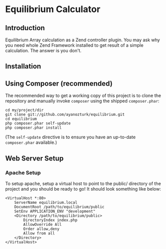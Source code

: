Equilibrium Calculator
=======================

Introduction
------------
Equilibrium Array calculation as a Zend controller plugin.
You may ask why you need whole Zend Framework installed to get result
of a simple calculation. The answer is you don't.

Installation
------------

Using Composer (recommended)
----------------------------
The recommended way to get a working copy of this project is to clone
the repository and manually invoke `composer` using the shipped
`composer.phar`:

    cd my/project/dir
    git clone git://github.com/ayanozturk/equilibrium.git
    cd equilibrium
    php composer.phar self-update
    php composer.phar install

(The `self-update` directive is to ensure you have an up-to-date `composer.phar`
available.)

Web Server Setup
----------------

### Apache Setup

To setup apache, setup a virtual host to point to the public/ directory of the
project and you should be ready to go! It should look something like below:

    <VirtualHost *:80>
        ServerName equilibrium.local
        DocumentRoot /path/to/equilibrium/public
        SetEnv APPLICATION_ENV "development"
        <Directory /path/to/equilibrium/public>
            DirectoryIndex index.php
            AllowOverride All
            Order allow,deny
            Allow from all
        </Directory>
    </VirtualHost>
